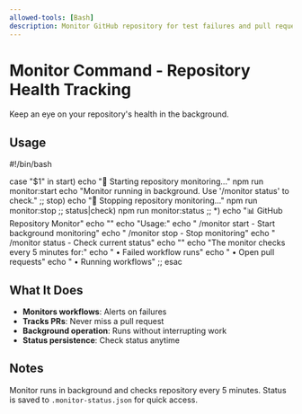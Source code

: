 ```yaml
---
allowed-tools: [Bash]
description: Monitor GitHub repository for test failures and pull requests
---
```


# Monitor Command - Repository Health Tracking

Keep an eye on your repository's health in the background.

## Usage

<bash>
#!/bin/bash

case "$1" in
start)
echo "🚀 Starting repository monitoring..."
npm run monitor:start
echo "Monitor running in background. Use '/monitor status' to check."
;;
stop)
echo "🛑 Stopping repository monitoring..."
npm run monitor:stop
;;
status|check)
npm run monitor:status
;;
\*)
echo "📊 GitHub Repository Monitor"
echo ""
echo "Usage:"
echo " /monitor start - Start background monitoring"
echo " /monitor stop - Stop monitoring"
echo " /monitor status - Check current status"
echo ""
echo "The monitor checks every 5 minutes for:"
echo " • Failed workflow runs"
echo " • Open pull requests"
echo " • Running workflows"
;;
esac
</bash>

## What It Does

- **Monitors workflows**: Alerts on failures
- **Tracks PRs**: Never miss a pull request
- **Background operation**: Runs without interrupting work
- **Status persistence**: Check status anytime

## Notes

Monitor runs in background and checks repository every 5 minutes.
Status is saved to `.monitor-status.json` for quick access.
